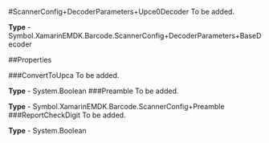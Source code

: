 #ScannerConfig+DecoderParameters+Upce0Decoder
To be added.

**Type** - Symbol.XamarinEMDK.Barcode.ScannerConfig+DecoderParameters+BaseDecoder

##Properties

###ConvertToUpca
To be added.

**Type** - System.Boolean
###Preamble
To be added.

**Type** - Symbol.XamarinEMDK.Barcode.ScannerConfig+Preamble
###ReportCheckDigit
To be added.

**Type** - System.Boolean


